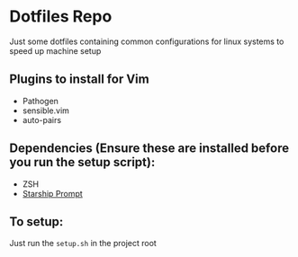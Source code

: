 # Dotfiles Repo
Just some dotfiles containing common configurations for linux systems to speed up machine setup

## Plugins to install for Vim
* Pathogen
* sensible.vim
* auto-pairs

## Dependencies (Ensure these are installed before you run the setup script):
* ZSH
* [Starship Prompt](https://starship.rs/)

## To setup:
Just run the `setup.sh` in the project root
